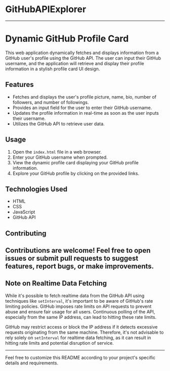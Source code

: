 # GitHubAPIExplorer

---

# Dynamic GitHub Profile Card

This web application dynamically fetches and displays information from a GitHub user's profile using the GitHub API. The user can input their GitHub username, and the application will retrieve and display their profile information in a stylish profile card UI design.

## Features

- Fetches and displays the user's profile picture, name, bio, number of followers, and number of followings.
- Provides an input field for the user to enter their GitHub username.
- Updates the profile information in real-time as soon as the user inputs their username.
- Utilizes the GitHub API to retrieve user data.

## Usage

1. Open the `index.html` file in a web browser.
2. Enter your GitHub username when prompted.
3. View the dynamic profile card displaying your GitHub profile information.
4. Explore your GitHub profile by clicking on the provided links.

## Technologies Used

- HTML
- CSS
- JavaScript
- GitHub API

## Contributing

Contributions are welcome! Feel free to open issues or submit pull requests to suggest features, report bugs, or make improvements.
---

## Note on Realtime Data Fetching

While it's possible to fetch realtime data from the GitHub API using techniques like `setInterval`, it's important to be aware of GitHub's rate limiting policies. GitHub imposes rate limits on API requests to prevent abuse and ensure fair usage for all users. Continuous polling of the API, especially from the same IP address, can lead to hitting these rate limits.

GitHub may restrict access or block the IP address if it detects excessive requests originating from the same machine. Therefore, it's not advisable to rely solely on `setInterval` for realtime data fetching, as it can result in hitting rate limits and potential disruption of service.

--- 

Feel free to customize this README according to your project's specific details and requirements.
